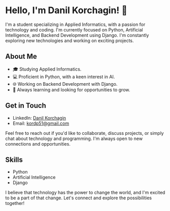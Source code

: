 # Hello, I'm Danil Korchagin! 👋

I'm a student specializing in Applied Informatics, with a passion for technology and coding. I'm currently focused on Python, Artificial Intelligence, and Backend Development using Django. I'm constantly exploring new technologies and working on exciting projects.

## About Me

- 🎓 Studying Applied Informatics.
- 💻 Proficient in Python, with a keen interest in AI.
- 🌐 Working on Backend Development with Django.
- 🚀 Always learning and looking for opportunities to grow.

## Get in Touch

- LinkedIn: [Danil Korchagin]([[https://www.linkedin.com/in/your-linkedin-profile](https://www.linkedin.com/in/danil-korchagin-431822292/)](https://www.linkedin.com/in/danil-korchagin-431822292/))
- Email: kordp51@gmail.com

Feel free to reach out if you'd like to collaborate, discuss projects, or simply chat about technology and programming. I'm always open to new connections and opportunities.


## Skills

- Python
- Artificial Intelligence
- Django

I believe that technology has the power to change the world, and I'm excited to be a part of that change. Let's connect and explore the possibilities together!
